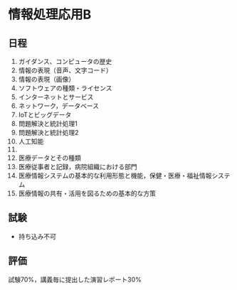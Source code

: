 # 情報処理応用B

## 日程

1. ガイダンス、コンピュータの歴史
2. 情報の表現（音声、文字コード）
3. 情報の表現（画像）
4. ソフトウェアの種類・ライセンス
5. インターネットとサービス
6. ネットワーク，データベース
7. IoTとビッグデータ
8. 問題解決と統計処理1
9. 問題解決と統計処理2
10. 人工知能
11. 
12. 医療データとその種類
13. 医療従事者と記録，病院組織における部門
14. 医療情報システムの基本的な利用形態と機能，保健・医療・福祉情報システム
15. 医療情報の共有・活用を図るための基本的な方策

## 試験
* 持ち込み不可

## 評価

試験70%，講義毎に提出した演習レポート30%
